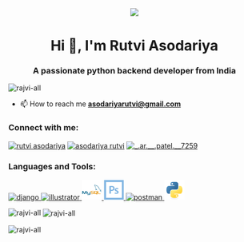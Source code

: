 <center>
  <img src ="https://user-images.githubusercontent.com/73159092/106097036-9e8f2980-615c-11eb-9860-5aa437be7fc9.gif">
</center>

<h1 align="center">Hi 👋, I'm Rutvi Asodariya</h1>
<h3 align="center">A passionate python backend developer from India</h3>

<p align="left"> <img src="https://komarev.com/ghpvc/?username=rajvi-all&label=Profile%20views&color=0e75b6&style=flat" alt="rajvi-all" /> </p>

- 📫 How to reach me **asodariyarutvi@gmail.com**

<h3 align="left">Connect with me:</h3>
<p align="left">
<a href="https://linkedin.com/in/rutvi asodariya" target="blank"><img align="center" src="https://raw.githubusercontent.com/rahuldkjain/github-profile-readme-generator/master/src/images/icons/Social/linked-in-alt.svg" alt="rutvi asodariya" height="30" width="40" /></a>
<a href="https://fb.com/asodariya rutvi" target="blank"><img align="center" src="https://raw.githubusercontent.com/rahuldkjain/github-profile-readme-generator/master/src/images/icons/Social/facebook.svg" alt="asodariya rutvi" height="30" width="40" /></a>
<a href="https://instagram.com/_.ar.__.patel.__7259" target="blank"><img align="center" src="https://raw.githubusercontent.com/rahuldkjain/github-profile-readme-generator/master/src/images/icons/Social/instagram.svg" alt="_.ar.__.patel.__7259" height="30" width="40" /></a>
</p>

<h3 align="left">Languages and Tools:</h3>
<p align="left"> <a href="https://www.djangoproject.com/" target="_blank" rel="noreferrer"> <img src="https://cdn.worldvectorlogo.com/logos/django.svg" alt="django" width="40" height="40"/> </a> <a href="https://www.adobe.com/in/products/illustrator.html" target="_blank" rel="noreferrer"> <img src="https://www.vectorlogo.zone/logos/adobe_illustrator/adobe_illustrator-icon.svg" alt="illustrator" width="40" height="40"/> </a> <a href="https://www.mysql.com/" target="_blank" rel="noreferrer"> <img src="https://raw.githubusercontent.com/devicons/devicon/master/icons/mysql/mysql-original-wordmark.svg" alt="mysql" width="40" height="40"/> </a> <a href="https://www.photoshop.com/en" target="_blank" rel="noreferrer"> <img src="https://raw.githubusercontent.com/devicons/devicon/master/icons/photoshop/photoshop-line.svg" alt="photoshop" width="40" height="40"/> </a> <a href="https://postman.com" target="_blank" rel="noreferrer"> <img src="https://www.vectorlogo.zone/logos/getpostman/getpostman-icon.svg" alt="postman" width="40" height="40"/> </a> <a href="https://www.python.org" target="_blank" rel="noreferrer"> <img src="https://raw.githubusercontent.com/devicons/devicon/master/icons/python/python-original.svg" alt="python" width="40" height="40"/> </a> </p>

<p><img align="left" src="https://github-readme-stats.vercel.app/api/top-langs?username=rajvi-all&show_icons=true&locale=en&layout=compact" alt="rajvi-all" /></p>

<p>&nbsp;<img align="center" src="https://github-readme-stats.vercel.app/api?username=rajvi-all&show_icons=true&locale=en" alt="rajvi-all" /></p>

<p><img align="center" src="https://github-readme-streak-stats.herokuapp.com/?user=rajvi-all&" alt="rajvi-all" /> </p>
